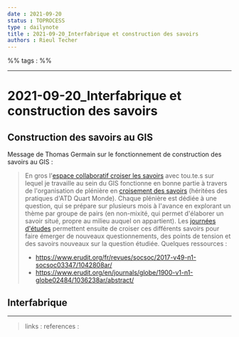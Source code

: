 ```yaml
---
date : 2021-09-20
status : TOPROCESS
type : dailynote
title : 2021-09-20_Interfabrique et construction des savoirs
authors : Rieul Techer
---
```


%% tags : %% 

---

2021-09-20_Interfabrique et construction des savoirs
===

## Construction des savoirs au GIS

Message de Thomas Germain sur le fonctionnement de construction des savoirs au GIS : 
> En gros l'[espace collaboratif croiser les savoirs](https://www.participation-et-democratie.fr/croiser-les-savoirs-avec-toutes) avec tou.te.s sur lequel je travaille au sein du GIS fonctionne en bonne partie à travers de l'organisation de plénière en [croisement des savoirs](https://www.atd-quartmonde.fr/nos-actions/reseaux-wresinski/croisement-des-savoirs/le-croisement-des-savoirs-et-des-pratiques/) (héritées des pratiques d'ATD Quart Monde). Chaque plénière est dédiée à une question, qui se prépare sur plusieurs mois à l'avance en explorant un thème par groupe de pairs (en non-mixité, qui permet d'élaborer un savoir situé, propre au milieu auquel on appartient). Les [journées d'études](https://www.participation-et-democratie.fr/croiser-les-savoirs-avec-toutes-les-journees-de-l-espace-collaboratif-pour-le-developpement-des) permettent ensuite de croiser ces différents savoirs pour faire émerger de nouveaux questionnements, des points de tension et des savoirs nouveaux sur la question étudiée. 
> Quelques ressources : 
> - https://www.erudit.org/fr/revues/socsoc/2017-v49-n1-socsoc03347/1042808ar/
> - https://www.erudit.org/en/journals/globe/1900-v1-n1-globe02484/1036238ar/abstract/

## Interfabrique


---
> links : 
> references : 